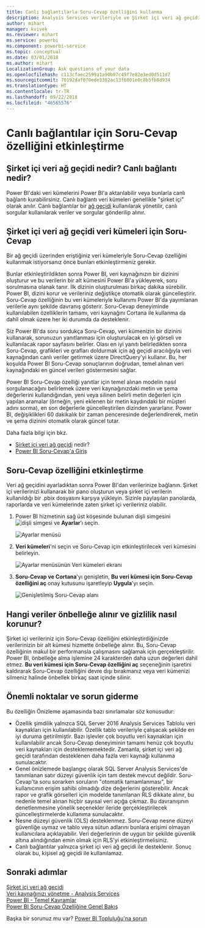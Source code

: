 ```yaml
---
title: Canlı bağlantılarla Soru-Cevap özelliğini kullanma
description: Analysis Services verileriyle ve Şirket içi veri ağ geçidiyle canlı bağlantı yoluyla Power BI Soru-Cevap Canlı doğal dil sorgularını kullanmaya yönelik belgeler.
author: mihart
manager: kvivek
ms.reviewer: mihart
ms.service: powerbi
ms.component: powerbi-service
ms.topic: conceptual
ms.date: 03/01/2018
ms.author: mihart
LocalizationGroup: Ask questions of your data
ms.openlocfilehash: c113cfaec2599a1a90b07c49f7e82e3ed0d511d7
ms.sourcegitcommit: 70192daf070ede3382ac13f6001e0c8b5fb8d934
ms.translationtype: HT
ms.contentlocale: tr-TR
ms.lasthandoff: 09/22/2018
ms.locfileid: "46565576"
---
```

# <a name="enable-qa-for-live-connections"></a>Canlı bağlantılar için Soru-Cevap özelliğini etkinleştirme
## <a name="what-is-on-premises-data-gateway--what-is-a-live-connection"></a>Şirket içi veri ağ geçidi nedir?  Canlı bağlantı nedir?
Power BI'daki veri kümelerini Power BI'a aktarılabilir veya bunlarla canlı bağlantı kurabilirsiniz. Canlı bağlantı veri kümeleri genellikle "şirket içi" olarak anılır. Canlı bağlantılar bir [ağ geçidi](../service-gateway-onprem.md) kullanılarak yönetilir, canlı sorgular kullanılarak veriler ve sorgular gönderilip alınır.

## <a name="qa-for-on-premises-data-gateway-datasets"></a>Şirket içi veri ağ geçidi veri kümeleri için Soru-Cevap
Bir ağ geçidi üzerinden eriştiğiniz veri kümeleriyle Soru-Cevap özelliğini kullanmak istiyorsanız önce bunları etkinleştirmeniz gerekir.

Bunlar etkinleştirildikten sonra Power BI, veri kaynağınızın bir dizinini oluşturur ve bu verilerin bir alt kümesini Power BI'a yükleyerek, soru sorulmasına olanak tanır. İlk dizinin oluşturulması birkaç dakika sürebilir. Power BI, dizini korur ve verileriniz değiştikçe otomatik olarak güncelleştirir. Soru-Cevap özelliğinin bu veri kümeleriyle kullanımı Power BI'da yayımlanan verilerle aynı şekilde davranış gösterir. Soru-Cevap deneyiminde kullanılabilen özelliklerin tamamı, veri kaynağını Cortana ile kullanma da dahil olmak üzere her iki durumda da desteklenir.

Siz Power BI'da soru sordukça Soru-Cevap, veri kümenizin bir dizinini kullanarak, sorunuzun yanıtlanması için oluşturulacak en iyi görseli ve kullanılacak rapor sayfasını belirler. Olası en iyi yanıtı belirledikten sonra Soru-Cevap, grafikleri ve grafları doldurmak için ağ geçidi aracılığıyla veri kaynağından canlı veriler getirmek üzere DirectQuery'yi kullanır. Bu, her koşulda Power BI Soru-Cevap sonuçlarının doğrudan, temel alınan veri kaynağındaki en güncel verileri göstermesini sağlar.

Power BI Soru-Cevap özelliği yanıtlar için temel alınan modelin nasıl sorgulanacağını belirlemek üzere veri kaynağınızdaki metin ve şema değerlerini kullandığından, yeni veya silinen belirli metin değerleri için yapılan aramalar (örneğin, yeni eklenen bir metin kaydındaki bir müşteri adını sorma), en son değerlerle güncelleştirilen dizinden yararlanır. Power BI, değişiklikleri 60 dakikalık bir zaman penceresinde değerlendirerek, metin ve şema dizinini otomatik olarak güncel tutar.

Daha fazla bilgi için bkz.

* [Şirket içi veri ağ geçidi](../service-gateway-onprem.md) nedir?
* [Power BI Soru-Cevap'a Giriş](end-user-q-and-a.md)

## <a name="enable-qa"></a>Soru-Cevap özelliğini etkinleştirme
Veri ağ geçidini ayarladıktan sonra Power BI'dan verilerinize bağlanın.  Şirket içi verilerinizi kullanarak bir pano oluşturun veya şirket içi verilerin kullanıldığı bir .pbix dosyasını karşıya yükleyin.  Sizinle paylaşılan panolarda, raporlarda ve veri kümelerinde zaten şirket içi verileriniz olabilir.

1. Power BI hizmetinin sağ üst köşesinde bulunan dişli simgesini ![dişli simgesi](./media/end-user-q-and-a-direct-query/power-bi-cog.png) ve **Ayarlar**’ı seçin.
   
   ![Ayarlar menüsü](./media/end-user-q-and-a-direct-query/powerbi-settings.png)
2. **Veri kümeleri**'ni seçin ve Soru-Cevap için etkinleştirilecek veri kümesini belirleyin.
   
   ![Ayarlar menüsünün Veri kümeleri ekranı](./media/end-user-q-and-a-direct-query/power-bi-q-and-a-settings.png)
3. **Soru-Cevap ve Cortana**'yı genişletin, **Bu veri kümesi için Soru-Cevap özelliğini aç** onay kutusunu işaretleyip **Uygula**'yı seçin.
   
    ![Genişletilmiş Soru-Cevap alanı](./media/end-user-q-and-a-direct-query/power-bi-q-and-a-directquery.png)

## <a name="what-data-is-cached-and-how-is-privacy-protected"></a>Hangi veriler önbelleğe alınır ve gizlilik nasıl korunur?
Şirket içi verileriniz için Soru-Cevap özelliğini etkinleştirdiğinizde verilerinizin bir alt kümesi hizmette önbelleğe alınır. Bu, Soru-Cevap özelliğinin makul bir performansla çalışmasını sağlamak için gerçekleştirilir. Power BI, önbelleğe alma işlemine 24 karakterden daha uzun değerleri dahil etmez. **Bu veri kümesi için Soru-Cevap özelliğini aç** seçeneğinin işaretini kaldırarak Soru-Cevap özelliğini devre dışı bırakmanız veya veri kümenizi silmeniz halinde önbellek birkaç saat içinde silinir.

## <a name="considerations-and-troubleshooting"></a>Önemli noktalar ve sorun giderme
Bu özelliğin Önizleme aşamasında bazı sınırlamalar söz konusudur:

* Özellik şimdilik yalnızca SQL Server 2016 Analysis Services Tablolu veri kaynakları için kullanılabilir. Özellik tablo verileriyle çalışacak şekilde en iyi duruma getirilmiştir. Bazı işlevler çok boyutlu veri kaynakları için kullanılabilir ancak Soru-Cevap deneyiminin tamamı henüz çok boyutlu veri kaynakları için desteklememektedir. Zamanla, şirket içi veri ağ geçidi tarafından desteklenen daha fazla veri kaynağı kullanıma sunulacaktır.
* Genel önizlemede başlangıç olarak SQL Server Analysis Services'de tanımlanan satır düzeyi güvenlik için tam destek mevcut değildir. Soru-Cevap'ta soru sorarken soruların "otomatik tamamlanması", bir kullanıcının erişim sahibi olmadığı dize değerlerini gösterebilir. Ancak rapor ve grafik görselleri için modelde tanımlanan RLS dikkate alınır, bu nedenle temel alınan hiçbir sayısal veri açığa çıkmaz. Bu davranışının denetlenmesine yönelik seçenekler ileride gerçekleştirilecek güncelleştirmelerde kullanıma sunulacaktır.
* Nesne düzeyi güvenlik (OLS) desteklenmez. Soru-Cevap nesne düzeyi güvenliğe uymaz ve tablo veya sütun adlarını bunlara erişimi olmayan kullanıcılara açıklayabilir. Veri değerlerinin de uygun bir şekilde güvenlik altına alındığından emin olmak için RLS'yi etkinleştirmelisiniz. 
* Canlı bağlantılar yalnızca şirket içi veri ağ geçidi ile desteklenir. Sonuç olarak bu, kişisel ağ geçidi ile kullanılamaz.

## <a name="next-steps"></a>Sonraki adımlar
[Şirket içi veri ağ geçidi](../service-gateway-onprem.md)  
[Veri kaynağınızı yönetme - Analysis Services](../service-gateway-enterprise-manage-ssas.md)  
[Power BI - Temel Kavramlar](end-user-basic-concepts.md)  
[Power BI Soru-Cevap Özelliğine Genel Bakış](end-user-q-and-a.md)  

Başka bir sorunuz mu var? [Power BI Topluluğu'na sorun](http://community.powerbi.com/)


